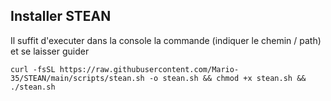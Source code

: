 ## Installer STEAN

Il suffit d'executer dans la console la commande (indiquer le chemin / path) et se laisser guider

```console
curl -fsSL https://raw.githubusercontent.com/Mario-35/STEAN/main/scripts/stean.sh -o stean.sh && chmod +x stean.sh && ./stean.sh
```
